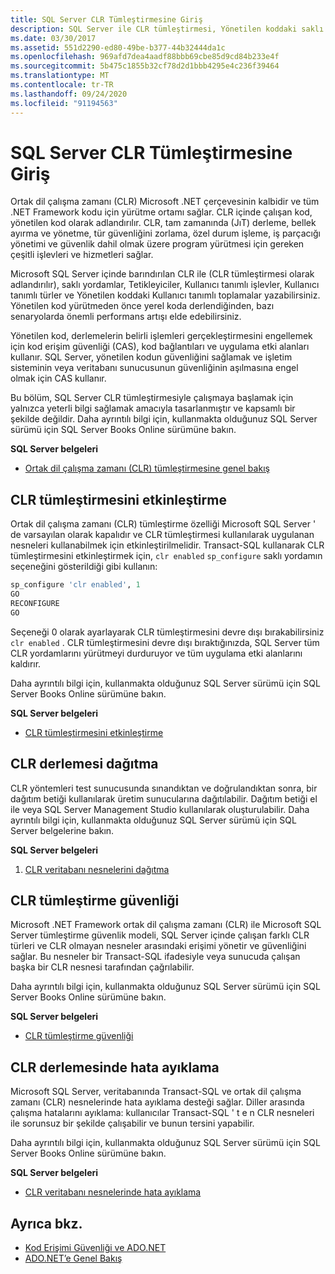 ```yaml
---
title: SQL Server CLR Tümleştirmesine Giriş
description: SQL Server ile CLR tümleştirmesi, Yönetilen koddaki saklı yordamları, Tetikleyicileri, Kullanıcı tanımlı işlevleri, Kullanıcı tanımlı türleri ve Kullanıcı tanımlı toplamaları destekler.
ms.date: 03/30/2017
ms.assetid: 551d2290-ed80-49be-b377-44b32444da1c
ms.openlocfilehash: 969afd7dea4aadf88bbb69cbe85d9cd84b233e4f
ms.sourcegitcommit: 5b475c1855b32cf78d2d1bbb4295e4c236f39464
ms.translationtype: MT
ms.contentlocale: tr-TR
ms.lasthandoff: 09/24/2020
ms.locfileid: "91194563"
---
```

# <a name="introduction-to-sql-server-clr-integration"></a>SQL Server CLR Tümleştirmesine Giriş

Ortak dil çalışma zamanı (CLR) Microsoft .NET çerçevesinin kalbidir ve tüm .NET Framework kodu için yürütme ortamı sağlar. CLR içinde çalışan kod, yönetilen kod olarak adlandırılır. CLR, tam zamanında (JıT) derleme, bellek ayırma ve yönetme, tür güvenliğini zorlama, özel durum işleme, iş parçacığı yönetimi ve güvenlik dahil olmak üzere program yürütmesi için gereken çeşitli işlevleri ve hizmetleri sağlar.  
  
 Microsoft SQL Server içinde barındırılan CLR ile (CLR tümleştirmesi olarak adlandırılır), saklı yordamlar, Tetikleyiciler, Kullanıcı tanımlı işlevler, Kullanıcı tanımlı türler ve Yönetilen koddaki Kullanıcı tanımlı toplamalar yazabilirsiniz. Yönetilen kod yürütmeden önce yerel koda derlendiğinden, bazı senaryolarda önemli performans artışı elde edebilirsiniz.  
  
 Yönetilen kod, derlemelerin belirli işlemleri gerçekleştirmesini engellemek için kod erişim güvenliği (CAS), kod bağlantıları ve uygulama etki alanları kullanır. SQL Server, yönetilen kodun güvenliğini sağlamak ve işletim sisteminin veya veritabanı sunucusunun güvenliğinin aşılmasına engel olmak için CAS kullanır.  
  
 Bu bölüm, SQL Server CLR tümleştirmesiyle çalışmaya başlamak için yalnızca yeterli bilgi sağlamak amacıyla tasarlanmıştır ve kapsamlı bir şekilde değildir. Daha ayrıntılı bilgi için, kullanmakta olduğunuz SQL Server sürümü için SQL Server Books Online sürümüne bakın.  
  
 **SQL Server belgeleri**  
  
- [Ortak dil çalışma zamanı (CLR) tümleştirmesine genel bakış](/sql/relational-databases/clr-integration/common-language-runtime-integration-overview)  
  
## <a name="enabling-clr-integration"></a>CLR tümleştirmesini etkinleştirme  

 Ortak dil çalışma zamanı (CLR) tümleştirme özelliği Microsoft SQL Server ' de varsayılan olarak kapalıdır ve CLR tümleştirmesi kullanılarak uygulanan nesneleri kullanabilmek için etkinleştirilmelidir. Transact-SQL kullanarak CLR tümleştirmesini etkinleştirmek için, `clr enabled` `sp_configure` saklı yordamın seçeneğini gösterildiği gibi kullanın:  
  
```sql  
sp_configure 'clr enabled', 1  
GO  
RECONFIGURE  
GO  
```  
  
 Seçeneği 0 olarak ayarlayarak CLR tümleştirmesini devre dışı bırakabilirsiniz `clr enabled` . CLR tümleştirmesini devre dışı bıraktığınızda, SQL Server tüm CLR yordamlarını yürütmeyi durduruyor ve tüm uygulama etki alanlarını kaldırır.  
  
 Daha ayrıntılı bilgi için, kullanmakta olduğunuz SQL Server sürümü için SQL Server Books Online sürümüne bakın.  
  
 **SQL Server belgeleri**  
  
- [CLR tümleştirmesini etkinleştirme](/sql/relational-databases/clr-integration/clr-integration-enabling)  
  
## <a name="deploying-a-clr-assembly"></a>CLR derlemesi dağıtma  

 CLR yöntemleri test sunucusunda sınandıktan ve doğrulandıktan sonra, bir dağıtım betiği kullanılarak üretim sunucularına dağıtılabilir. Dağıtım betiği el ile veya SQL Server Management Studio kullanılarak oluşturulabilir. Daha ayrıntılı bilgi için, kullanmakta olduğunuz SQL Server sürümü için SQL Server belgelerine bakın.  
  
 **SQL Server belgeleri**  
  
1. [CLR veritabanı nesnelerini dağıtma](/sql/relational-databases/clr-integration/deploying-clr-database-objects)  
  
## <a name="clr-integration-security"></a>CLR tümleştirme güvenliği  

 Microsoft .NET Framework ortak dil çalışma zamanı (CLR) ile Microsoft SQL Server tümleştirme güvenlik modeli, SQL Server içinde çalışan farklı CLR türleri ve CLR olmayan nesneler arasındaki erişimi yönetir ve güvenliğini sağlar. Bu nesneler bir Transact-SQL ifadesiyle veya sunucuda çalışan başka bir CLR nesnesi tarafından çağrılabilir.  
  
 Daha ayrıntılı bilgi için, kullanmakta olduğunuz SQL Server sürümü için SQL Server Books Online sürümüne bakın.  
  
 **SQL Server belgeleri**  
  
- [CLR tümleştirme güvenliği](/sql/relational-databases/clr-integration/security/clr-integration-security)  
  
## <a name="debugging-a-clr-assembly"></a>CLR derlemesinde hata ayıklama  

 Microsoft SQL Server, veritabanında Transact-SQL ve ortak dil çalışma zamanı (CLR) nesnelerinde hata ayıklama desteği sağlar. Diller arasında çalışma hatalarını ayıklama: kullanıcılar Transact-SQL ' t e n CLR nesneleri ile sorunsuz bir şekilde çalışabilir ve bunun tersini yapabilir.  
  
 Daha ayrıntılı bilgi için, kullanmakta olduğunuz SQL Server sürümü için SQL Server Books Online sürümüne bakın.  
  
 **SQL Server belgeleri**  
  
- [CLR veritabanı nesnelerinde hata ayıklama](/sql/relational-databases/clr-integration/debugging-clr-database-objects)  
  
## <a name="see-also"></a>Ayrıca bkz.

- [Kod Erişimi Güvenliği ve ADO.NET](../code-access-security.md)
- [ADO.NET’e Genel Bakış](../ado-net-overview.md)
